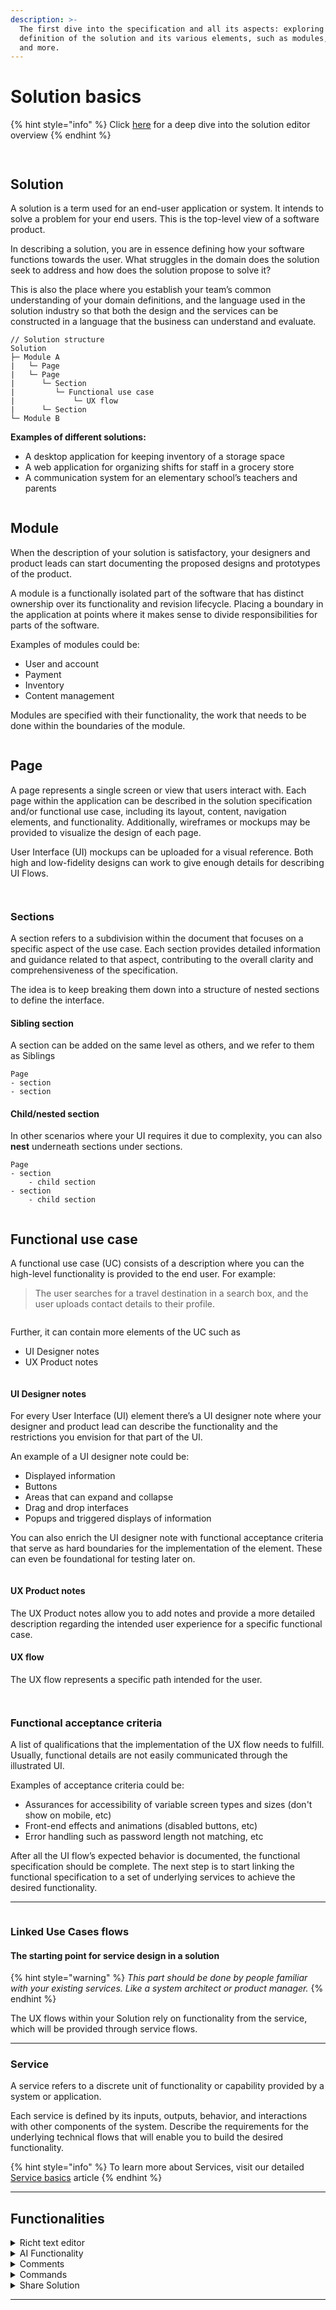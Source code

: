 ```yaml
---
description: >-
  The first dive into the specification and all its aspects: exploring the
  definition of the solution and its various elements, such as modules, pages,
  and more.
---
```


# Solution basics

{% hint style="info" %}
Click [here](solution-editor-overview.md) for a deep dive into the solution editor overview
{% endhint %}

<figure><img src="../../.gitbook/assets/image (2).png" alt=""><figcaption></figcaption></figure>

<figure><img src="../../.gitbook/assets/image (3).png" alt=""><figcaption></figcaption></figure>

## Solution

A solution is a term used for an end-user application or system. It intends to solve a problem for your end users. This is the top-level view of a software product.‍

In describing a solution, you are in essence defining how your software functions towards the user. What struggles in the domain does the solution seek to address and how does the solution propose to solve it?

This is also the place where you establish your team’s common understanding of your domain definitions, and the language used in the solution industry so that both the design and the services can be constructed in a language that the business can understand and evaluate.

```
// Solution structure
Solution 
├─ Module A
|   └─ Page 
|   └─ Page
|      └─ Section
|         └─ Functional use case
|             └─ UX flow
|      └─ Section
└─ Module B
```

**Examples of different solutions:**&#x20;

* A desktop application for keeping inventory of a storage space&#x20;
* A web application for organizing shifts for staff in a grocery store
* A communication system for an elementary school’s teachers and parents

<figure><img src="../../.gitbook/assets/image (4).png" alt=""><figcaption></figcaption></figure>

## Module

When the description of your solution is satisfactory, your designers and product leads can start documenting the proposed designs and prototypes of the product.

A module is a functionally isolated part of the software that has distinct ownership over its functionality and revision lifecycle. Placing a boundary in the application at points where it makes sense to divide responsibilities for parts of the software.&#x20;



Examples of modules could be:

* User and account
* Payment
* Inventory
* Content management‍



Modules are specified with their functionality, the work that needs to be done within the boundaries of the module.

<figure><img src="../../.gitbook/assets/image (5).png" alt=""><figcaption></figcaption></figure>

## Page

A page represents a single screen or view that users interact with. Each page within the application can be described in the solution specification and/or functional use case, including its layout, content, navigation elements, and functionality. Additionally, wireframes or mockups may be provided to visualize the design of each page.

User Interface (UI) mockups can be uploaded for a visual reference. Both high and low-fidelity designs can work to give enough details for describing UI Flows.

<figure><img src="../../.gitbook/assets/image (6).png" alt=""><figcaption></figcaption></figure>

<figure><img src="../../.gitbook/assets/image (7).png" alt=""><figcaption></figcaption></figure>

### Sections

A section refers to a subdivision within the document that focuses on a specific aspect of the use case. Each section provides detailed information and guidance related to that aspect, contributing to the overall clarity and comprehensiveness of the specification.&#x20;

The idea is to keep breaking them down into a structure of nested sections to define the interface.&#x20;

#### Sibling section

A section can be added on the same level as others, and we refer to them as Siblings

```
Page
- section
- section
```

#### Child/nested section

In other scenarios where your UI requires it due to complexity, you can also **nest** underneath sections under sections.

```
Page
- section
    - child section
- section
    - child section
```

<figure><img src="../../.gitbook/assets/image (8).png" alt=""><figcaption></figcaption></figure>

## Functional use case

A functional use case (UC) consists of a description where you can the high-level functionality is provided to the end user. For example:&#x20;

> The user searches for a travel destination in a search box, and the user uploads contact details to their profile.

<figure><img src="../../.gitbook/assets/image (12).png" alt=""><figcaption></figcaption></figure>

Further, it can contain more elements of the UC such as&#x20;

* UI Designer notes
* UX Product notes

<figure><img src="../../.gitbook/assets/image (13).png" alt=""><figcaption></figcaption></figure>

#### **UI Designer notes**

For every User Interface (UI) element there’s a UI designer note where your designer and product lead can describe the functionality and the restrictions you envision for that part of the UI.

An example of a UI designer note could be:

* Displayed information
* Buttons
* Areas that can expand and collapse
* Drag and drop interfaces
* Popups and triggered displays of information

You can also enrich the UI designer note with functional acceptance criteria that serve as hard boundaries for the implementation of the element. These can even be foundational for testing later on.

<figure><img src="../../.gitbook/assets/image (14).png" alt=""><figcaption></figcaption></figure>

#### UX Product notes

The UX Product notes allow you to add notes and provide a more detailed description regarding the intended user experience for a specific functional case.

#### UX flow

The UX flow represents a specific path intended for the user.

<figure><img src="../../.gitbook/assets/image (15).png" alt=""><figcaption></figcaption></figure>

<figure><img src="../../.gitbook/assets/image (16).png" alt=""><figcaption></figcaption></figure>

### Functional acceptance criteria

A list of qualifications that the implementation of the UX flow needs to fulfill. Usually, functional details are not easily communicated through the illustrated UI.



Examples of acceptance criteria could be:

* Assurances for accessibility of variable screen types and sizes (don't show on mobile, etc)
* Front-end effects and animations  (disabled buttons, etc)
* Error handling such as password length not matching, etc



After all the UI flow’s expected behavior is documented, the functional specification should be complete. The next step is to start linking the functional specification to a set of underlying services to achieve the desired functionality.



***

<figure><img src="../../.gitbook/assets/image (17).png" alt=""><figcaption></figcaption></figure>

### **Linked Use Cases flows**

#### **The starting point for service design in a solution**

{% hint style="warning" %}
_This part should be done by people familiar with your existing services. Like a system architect or product manager._
{% endhint %}



The UX flows within your Solution rely on functionality from the service, which will be provided through service flows.

***

### Service

A service refers to a discrete unit of functionality or capability provided by a system or application. &#x20;

Each service is defined by its inputs, outputs, behavior, and interactions with other components of the system. Describe the requirements for the underlying technical flows that will enable you to build the desired functionality.

{% hint style="info" %}
To learn more about Services, visit our detailed [Service basics](../documentation/service-basics.md) article
{% endhint %}

***

## Functionalities

<details>

<summary>Richt text editor</summary>

Our Rich text editor allows you to write your specifications using advanced styling options (heading, bold, italic, bullet points, and many more) and to embed media, images, and hyperlinks.

</details>

<details>

<summary>AI Functionality</summary>

Our AI functionality will provide your code generator with the needed domain-driven product information so you can work on your code much faster and with reduced costs.

</details>

<details>

<summary>Comments </summary>

You can also comment on different sections of your solution allowing you to add notes to the development process that can be seen and answered by your colleagues.

</details>

<details>

<summary>Commands </summary>

Uniscale offers a wide range of commands that allow you to write your specifications and build your solution in a matter of one simple click.

</details>

<details>

<summary>Share Solution</summary>

As you work on developing your solution inside Uniscale, you can also share it with your colleagues and bring in more people to work with you.

</details>



***
